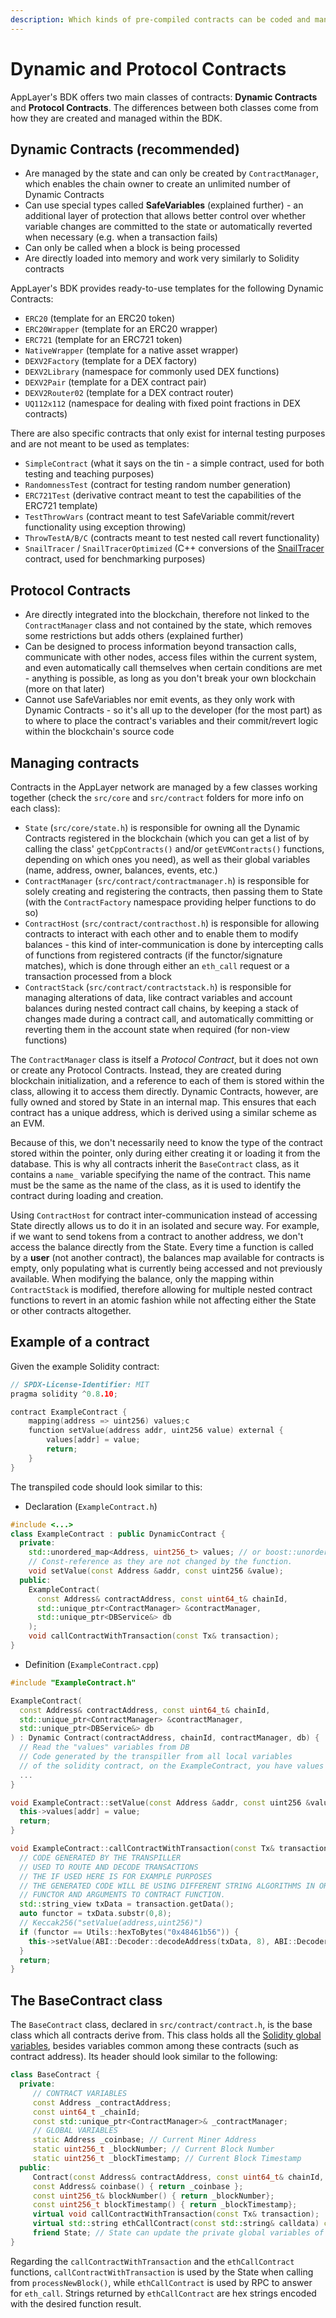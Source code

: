 ```yaml
---
description: Which kinds of pre-compiled contracts can be coded and managed with the BDK.
---
```


# Dynamic and Protocol Contracts

AppLayer's BDK offers two main classes of contracts: **Dynamic Contracts** and **Protocol Contracts**. The differences between both classes come from how they are created and managed within the BDK.

## Dynamic Contracts (recommended)

* Are managed by the state and can only be created by `ContractManager`, which enables the chain owner to create an unlimited number of Dynamic Contracts
* Can use special types called **SafeVariables** (explained further) - an additional layer of protection that allows better control over whether variable changes are committed to the state or automatically reverted when necessary (e.g. when a transaction fails)
* Can only be called when a block is being processed
* Are directly loaded into memory and work very similarly to Solidity contracts

AppLayer's BDK provides ready-to-use templates for the following Dynamic Contracts:

* `ERC20` (template for an ERC20 token)
* `ERC20Wrapper` (template for an ERC20 wrapper)
* `ERC721` (template for an ERC721 token)
* `NativeWrapper` (template for a native asset wrapper)
* `DEXV2Factory` (template for a DEX factory)
* `DEXV2Library` (namespace for commonly used DEX functions)
* `DEXV2Pair` (template for a DEX contract pair)
* `DEXV2Router02` (template for a DEX contract router)
* `UQ112x112` (namespace for dealing with fixed point fractions in DEX contracts)

There are also specific contracts that only exist for internal testing purposes and are not meant to be used as templates:

* `SimpleContract` (what it says on the tin - a simple contract, used for both testing and teaching purposes)
* `RandomnessTest` (contract for testing random number generation)
* `ERC721Test` (derivative contract meant to test the capabilities of the ERC721 template)
* `TestThrowVars` (contract meant to test SafeVariable commit/revert functionality using exception throwing)
* `ThrowTestA/B/C` (contracts meant to test nested call revert functionality)
* `SnailTracer` / `SnailTracerOptimized` (C++ conversions of the [SnailTracer](https://github.com/karalabe/snailtracer) contract, used for benchmarking purposes)

## Protocol Contracts

* Are directly integrated into the blockchain, therefore not linked to the `ContractManager` class and not contained by the state, which removes some restrictions but adds others (explained further)
* Can be designed to process information beyond transaction calls, communicate with other nodes, access files within the current system, and even automatically call themselves when certain conditions are met - anything is possible, as long as you don't break your own blockchain (more on that later)
* Cannot use SafeVariables nor emit events, as they only work with Dynamic Contracts - so it's all up to the developer (for the most part) as to where to place the contract's variables and their commit/revert logic within the blockchain's source code

## Managing contracts

Contracts in the AppLayer network are managed by a few classes working together (check the `src/core` and `src/contract` folders for more info on each class):

* `State`  (`src/core/state.h`) is responsible for owning all the Dynamic Contracts registered in the blockchain (which you can get a list of by calling the class' `getCppContracts()` and/or `getEVMContracts()` functions, depending on which ones you need), as well as their global variables (name, address, owner, balances, events, etc.)
* `ContractManager` (`src/contract/contractmanager.h`) is responsible for solely creating and registering the contracts, then passing them to State (with the `ContractFactory` namespace providing helper functions to do so)
* `ContractHost` (`src/contract/contracthost.h`) is responsible for allowing contracts to interact with each other and to enable them to modify balances - this kind of inter-communication is done by intercepting calls of functions from registered contracts (if the functor/signature matches), which is done through either an `eth_call` request or a transaction processed from a block
* `ContractStack` (`src/contract/contractstack.h`) is responsible for managing alterations of data, like contract variables and account balances during nested contract call chains, by keeping a stack of changes made during a contract call, and automatically committing or reverting them in the account state when required (for non-view functions)

The `ContractManager` class is itself a _Protocol Contract_, but it does not own or create any Protocol Contracts. Instead, they are created during blockchain initialization, and a reference to each of them is stored within the class, allowing it to access them directly. Dynamic Contracts, however, are fully owned and stored by State in an internal map. This ensures that each contract has a unique address, which is derived using a similar scheme as an EVM.

Because of this, we don't necessarily need to know the type of the contract stored within the pointer, only during either creating it or loading it from the database. This is why all contracts inherit the `BaseContract` class, as it contains a `name_` variable specifying the name of the contract. This name must be the same as the name of the class, as it is used to identify the contract during loading and creation.

Using `ContractHost` for contract inter-communication instead of accessing State directly allows us to do it in an isolated and secure way. For example, if we want to send tokens from a contract to another address, we don't access the balance directly from the State. Every time a function is called by a **user** (not another contract), the balances map available for contracts is empty, only populating what is currently being accessed and not previously available. When modifying the balance, only the mapping within `ContractStack` is modified, therefore allowing for multiple nested contract functions to revert in an atomic fashion while not affecting either the State or other contracts altogether.

## Example of a contract

Given the example Solidity contract:

```cpp
// SPDX-License-Identifier: MIT
pragma solidity ^0.8.10;

contract ExampleContract {
    mapping(address => uint256) values;c
    function setValue(address addr, uint256 value) external {
        values[addr] = value;
        return;
    }
}
```

The transpiled code should look similar to this:

* Declaration (`ExampleContract.h`)

```cpp
#include <...>
class ExampleContract : public DynamicContract {
  private:
    std::unordered_map<Address, uint256_t> values; // or boost::unordered_flat_map for example
    // Const-reference as they are not changed by the function.
    void setValue(const Address &addr, const uint256 &value);
  public:
    ExampleContract(
      const Address& contractAddress, const uint64_t& chainId,
      std::unique_ptr<ContractManager> &contractManager,
      std::unique_ptr<DBService&> db
    );
    void callContractWithTransaction(const Tx& transaction);
}
```

* Definition (`ExampleContract.cpp`)

```cpp
#include "ExampleContract.h"

ExampleContract(
  const Address& contractAddress, const uint64_t& chainId,
  std::unique_ptr<ContractManager> &contractManager,
  std::unique_ptr<DBService&> db
) : Dynamic Contract(contractAddress, chainId, contractManager, db) {
  // Read the "values" variables from DB
  // Code generated by the transpiller from all local variables
  // of the solidity contract, on the ExampleContract, you have values as a address => uint256 mapping
  ...
}

void ExampleContract::setValue(const Address &addr, const uint256 &value) {
  this->values[addr] = value;
  return;
}

void ExampleContract::callContractWithTransaction(const Tx& transaction) {
  // CODE GENERATED BY THE TRANSPILLER
  // USED TO ROUTE AND DECODE TRANSACTIONS
  // THE IF USED HERE IS FOR EXAMPLE PURPOSES
  // THE GENERATED CODE WILL BE USING DIFFERENT STRING ALGORITHMS IN ORDER TO MATCH
  // FUNCTOR AND ARGUMENTS TO CONTRACT FUNCTION.
  std::string_view txData = transaction.getData();
  auto functor = txData.substr(0,8);
  // Keccak256("setValue(address,uint256)")
  if (functor == Utils::hexToBytes("0x48461b56")) {
    this->setValue(ABI::Decoder::decodeAddress(txData, 8), ABI::Decoder::decodeUint256(txData, 8 + 32));
  }
  return;
}
```

## The BaseContract class

The `BaseContract` class, declared in `src/contract/contract.h`, is the base class which all contracts derive from. This class holds all the [Solidity global variables](https://docs.soliditylang.org/en/v0.8.17/units-and-global-variables.html), besides variables common among these contracts (such as contract address). Its header should look similar to the following:

```cpp
class BaseContract {
  private:
     // CONTRACT VARIABLES
     const Address _contractAddress;
     const uint64_t _chainId;
     const std::unique_ptr<ContractManager>& _contractManager;
     // GLOBAL VARIABLES
     static Address _coinbase; // Current Miner Address
     static uint256_t _blockNumber; // Current Block Number
     static uint256_t _blockTimestamp; // Current Block Timestamp
  public:
     Contract(const Address& contractAddress, const uint64_t& chainId, std::unique_ptr<ContractManager> &contractManager) : _contractAddress(contractAddress), _chainId(chainId), _contractManager(contractManager) {}
     const Address& coinbase() { return _coinbase };
     const uint256_t& blockNumber() { return _blockNumber};
     const uint256_t blockTimestamp() { return _blockTimestamp};
     virtual void callContractWithTransaction(const Tx& transaction);
     virtual std::string ethCallContract(const std::string& calldata) const;
     friend State; // State can update the private global variables of the contracts
}
```

Regarding the `callContractWithTransaction` and the `ethCallContract` functions, `callContractWithTransaction` is used by the State when calling from `processNewBlock()`, while `ethCallContract` is used by RPC to answer for `eth_call`. Strings returned by `ethCallContract` are hex strings encoded with the desired function result.
